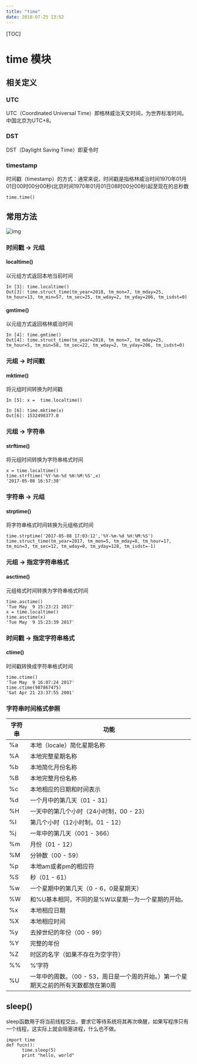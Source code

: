 ```yaml
---
title: "time"
date: 2018-07-25 13:52
---
```


[TOC]





# time 模块



## 相关定义



### UTC

UTC（Coordinated Universal Time）即格林威治天文时间，为世界标准时间。中国北京为UTC+8。



### DST

DST（Daylight Saving Time）即夏令时



### timestamp

时间戳（timestamp）的方式：通常来说，时间戳是指格林威治时间1970年01月01日00时00分00秒(北京时间1970年01月01日08时00分00秒)起至现在的总秒数

```
time.time()
```





## 常用方法

![img](https://cdn.pbrd.co/images/HAORLLi.png)





### 时间戳 -> 元组



#### localtime()

以元组方式返回本地当前时间

```
In [3]: time.localtime()
Out[3]: time.struct_time(tm_year=2018, tm_mon=7, tm_mday=25, tm_hour=13, tm_min=57, tm_sec=25, tm_wday=2, tm_yday=206, tm_isdst=0)
```



#### gmtime()

以元组方式返回格林威治时间

```
In [4]: time.gmtime()
Out[4]: time.struct_time(tm_year=2018, tm_mon=7, tm_mday=25, tm_hour=5, tm_min=58, tm_sec=22, tm_wday=2, tm_yday=206, tm_isdst=0)
```



### 元组 -> 时间戳

#### mktime()

将元组时间转换为时间戳

```
In [5]: x =  time.localtime()

In [6]: time.mktime(x)
Out[6]: 1532498377.0
```



### 元组 -> 字符串

#### strftime()

将元组时间转换为字符串格式时间

```
x = time.localtime()
time.strftime('%Y-%m-%d %H:%M:%S',x)
'2017-05-08 16:57:38'
```



### 字符串 -> 元组

#### strptime()

将字符串格式时间转换为元组格式时间
```
time.strptime('2017-05-08 17:03:12','%Y-%m-%d %H:%M:%S')
time.struct_time(tm_year=2017, tm_mon=5, tm_mday=8, tm_hour=17, tm_min=3, tm_sec=12, tm_wday=0, tm_yday=128, tm_isdst=-1)
```



### 元组 -> 指定字符串格式

#### asctime()

元组格式时间转换为字符串格式时间
```
time.asctime()
'Tue May  9 15:23:21 2017'
x = time.localtime()
time.asctime(x)
'Tue May  9 15:23:39 2017'
```



### 时间戳 -> 指定字符串格式

#### ctime()

时间戳转换成字符串格式时间
```
time.ctime()
'Tue May  9 16:07:24 2017'
time.ctime(987867475)
'Sat Apr 21 23:37:55 2001'
```



### 字符串时间格式参照

| 字符串 | 功能                                                         |
| ------ | ------------------------------------------------------------ |
| %a     | 本地（locale）简化星期名称                                   |
| %A     | 本地完整星期名称                                             |
| %b     | 本地简化月份名称                                             |
| %B     | 本地完整月份名称                                             |
| %c     | 本地相应的日期和时间表示                                     |
| %d     | 一个月中的第几天（01 - 31）                                  |
| %H     | 一天中的第几个小时（24小时制，00 - 23）                      |
| %I     | 第几个小时（12小时制，01 - 12）                              |
| %j     | 一年中的第几天（001 - 366）                                  |
| %m     | 月份（01 - 12）                                              |
| %M     | 分钟数（00 - 59）                                            |
| %p     | 本地am或者pm的相应符                                         |
| %S     | 秒（01 - 61）                                                |
| %w     | 一个星期中的第几天（0 - 6，0是星期天）                       |
| %W     | 和%U基本相同，不同的是%W以星期一为一个星期的开始。           |
| %x     | 本地相应日期                                                 |
| %X     | 本地相应时间                                                 |
| %y     | 去掉世纪的年份（00 - 99）                                    |
| %Y     | 完整的年份                                                   |
| %Z     | 时区的名字（如果不存在为空字符）                             |
| %%     | %’字符                                                       |
| %U     | 一年中的周数。（00 - 53，周日是一个周的开始。）第一个星期天之前的所有天数都放在第0周 |

 

 

## sleep()

sleep函数用于将当前线程交出，要求它等待系统将其再次唤醒，如果写程序只有一个线程，这实际上就会阻塞进程，什么也不做。

```
import time
def fucn():
      time.sleep(5)
      print "hello, world"
```

 

 

 






